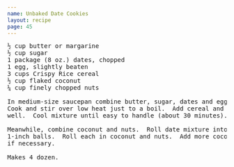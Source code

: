 ```yaml
---
name: Unbaked Date Cookies
layout: recipe
page: 45
---
```


<pre>
½ cup butter or margarine
½ cup sugar
1 package (8 oz.) dates, chopped
1 egg, slightly beaten
3 cups Crispy Rice cereal
½ cup flaked coconut
¼ cup finely chopped nuts

In medium-size saucepan combine butter, sugar, dates and egg.
Cook and stir over low heat just to a boil.  Add cereal and mix
well.  Cool mixture until easy to handle (about 30 minutes).

Meanwhile, combine coconut and nuts.  Roll date mixture into
1-inch balls.  Roll each in coconut and nuts.  Add more coconut
if necessary.

Makes 4 dozen.
</pre>
